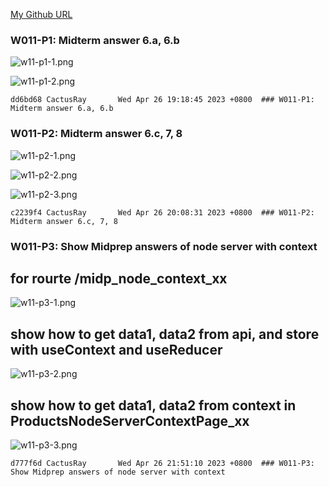 [My Github URL](https://github.com/CactusRay/1112_wp2_demo_75)

### W011-P1: Midterm answer 6.a, 6.b
 
![w11-p1-1.png](https://eumovzkxoivpebjwcgny.supabase.co/storage/v1/object/public/demo-75/md_img/w11-p1-1.png)

![w11-p1-2.png](https://eumovzkxoivpebjwcgny.supabase.co/storage/v1/object/public/demo-75/md_img/w11-p1-2.png)

```
dd6bd68 CactusRay       Wed Apr 26 19:18:45 2023 +0800  ### W011-P1: Midterm answer 6.a, 6.b
```

### W011-P2: Midterm answer 6.c, 7, 8
 
![w11-p2-1.png](https://eumovzkxoivpebjwcgny.supabase.co/storage/v1/object/public/demo-75/md_img/w11-p2-1.png)
 
![w11-p2-2.png](https://eumovzkxoivpebjwcgny.supabase.co/storage/v1/object/public/demo-75/md_img/w11-p2-2.png)
 
![w11-p2-3.png](https://eumovzkxoivpebjwcgny.supabase.co/storage/v1/object/public/demo-75/md_img/w11-p2-3.png)

```
c2239f4 CactusRay       Wed Apr 26 20:08:31 2023 +0800  ### W011-P2: Midterm answer 6.c, 7, 8
```

### W011-P3: Show Midprep answers of node server with context
 
## for rourte /midp_node_context_xx
 
![w11-p3-1.png](https://eumovzkxoivpebjwcgny.supabase.co/storage/v1/object/public/demo-75/md_img/w11-p3-1.png)
 
## show how to get data1, data2 from api, and store with useContext and useReducer
 
![w11-p3-2.png](https://eumovzkxoivpebjwcgny.supabase.co/storage/v1/object/public/demo-75/md_img/w11-p3-2.png)
 
## show how to get data1, data2 from context in ProductsNodeServerContextPage_xx
 
![w11-p3-3.png](https://eumovzkxoivpebjwcgny.supabase.co/storage/v1/object/public/demo-75/md_img/w11-p3-3.png)
 
```
d777f6d CactusRay       Wed Apr 26 21:51:10 2023 +0800  ### W011-P3: Show Midprep answers of node server with context
```
